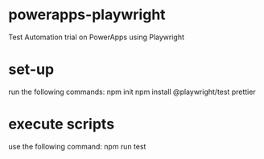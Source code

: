# powerapps-playwright
Test Automation trial on PowerApps using Playwright

# set-up
run the following commands:
npm init
npm install @playwright/test prettier

# execute scripts
use the following command:
npm run test

